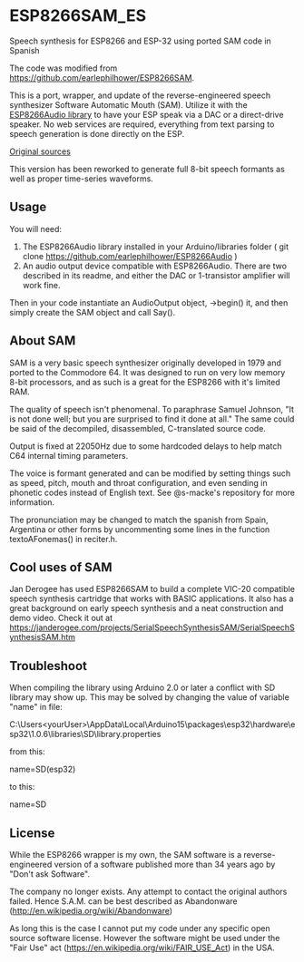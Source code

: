 # ESP8266SAM_ES
Speech synthesis for ESP8266 and ESP-32 using ported SAM code in Spanish

The code was modified from https://github.com/earlephilhower/ESP8266SAM.

This is a port, wrapper, and update of the reverse-engineered speech synthesizer Software Automatic Mouth (SAM).  Utilize it with the [ESP8266Audio library](https://github.com/earlephilhower/ESP8266Audio/) to have your ESP speak via a DAC or a direct-drive speaker.  No web services are required, everything from text parsing to speech generation is done directly on the ESP.

[Original sources](https://github.com/s-macke/SAM)

This version has been reworked to generate full 8-bit speech formants as well as proper time-series waveforms.

## Usage
You will need:
1. The ESP8266Audio library installed in your Arduino/libraries folder ( git clone https://github.com/earlephilhower/ESP8266Audio )
2. An audio output device compatible with ESP8266Audio.  There are two described in its readme, and either the DAC or 1-transistor amplifier will work fine.

Then in your code instantiate an AudioOutput object, ->begin() it, and then simply create the SAM object and call Say().

## About SAM
SAM is a very basic speech synthesizer originally developed in 1979 and ported to the Commodore 64.  It was designed to run on very low memory 8-bit processors, and as such is a great for the ESP8266 with it's limited RAM.  

The quality of speech isn't phenomenal.  To paraphrase Samuel Johnson, "It is not done well; but you are surprised to find it done at all."  The same could be said of the decompiled, disassembled, C-translated source code.

Output is fixed at 22050Hz due to some hardcoded delays to help match C64 internal timing parameters.

The voice is formant generated and can be modified by setting things such as speed, pitch, mouth and throat configuration, and even sending in phonetic codes instead of English text.  See @s-macke's repository for more information.

The pronunciation may be changed to match the spanish from Spain, Argentina or other forms by uncommenting some lines in the function textoAFonemas() in reciter.h.

## Cool uses of SAM
Jan Derogee has used ESP8266SAM to build a complete VIC-20 compatible speech synthesis cartridge that works with BASIC applications.  It also has a great background on early speech synthesis and a neat construction and demo video.  Check it out at https://janderogee.com/projects/SerialSpeechSynthesisSAM/SerialSpeechSynthesisSAM.htm

## Troubleshoot
When compiling the library using Arduino 2.0 or later a conflict with SD library may show up. This may be solved by changing the value of variable "name" in file: 

C:\Users\<yourUser>\AppData\Local\Arduino15\packages\esp32\hardware\esp32\1.0.6\libraries\SD\library.properties

from this:

name=SD(esp32)

to this:

name=SD

## License
While the ESP8266 wrapper is my own, the SAM software is a reverse-engineered version of a software published more than 34 years ago by "Don't ask Software".

The company no longer exists. Any attempt to contact the original authors failed. Hence S.A.M. can be best described as Abandonware (http://en.wikipedia.org/wiki/Abandonware)

As long this is the case I cannot put my code under any specific open source software license. However the software might be used under the "Fair Use" act (https://en.wikipedia.org/wiki/FAIR_USE_Act) in the USA.
